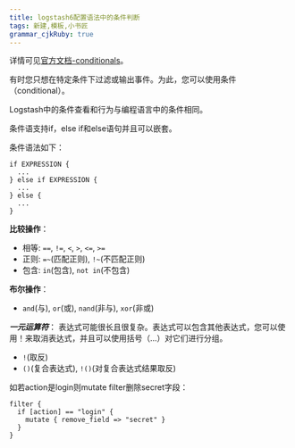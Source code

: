```yaml
---
title: logstash6配置语法中的条件判断
tags: 新建,模板,小书匠
grammar_cjkRuby: true
---
```

详情可见[官方文档-conditionals](https://www.elastic.co/guide/en/logstash/6.x/event-dependent-configuration.html#conditionals)。

有时您只想在特定条件下过滤或输出事件。为此，您可以使用条件（conditional）。

Logstash中的条件查看和行为与编程语言中的条件相同。

条件语支持if，else if和else语句并且可以嵌套。

条件语法如下：
```
if EXPRESSION {
  ...
} else if EXPRESSION {
  ...
} else {
  ...
}
```

**比较操作**：

- 相等: ```==```, ```!=```, ```<```, ```>```, ```<=```, ```>=```
- 正则: ```=~```(匹配正则), ```!~```(不匹配正则)
- 包含: ```in```(包含), ```not in```(不包含)

**布尔操作**：
- ```and```(与), ```or```(或), ```nand```(非与), ```xor```(非或)

***一元运算符***：
表达式可能很长且很复杂。表达式可以包含其他表达式，您可以使用！来取消表达式，并且可以使用括号（...）对它们进行分组。
- ```!```(取反)
- ```()```(复合表达式), ```!()```(对复合表达式结果取反)

如若action是login则mutate filter删除secret字段：

```
filter {
  if [action] == "login" {
    mutate { remove_field => "secret" }
  }
}
```